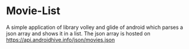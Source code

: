 # Movie-List


A simple application of library volley and glide of android which parses a json array and shows it in a list. The json array is hosted on https://api.androidhive.info/json/movies.json
